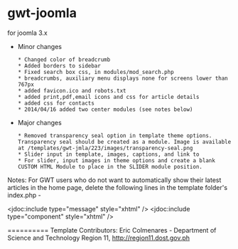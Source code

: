 gwt-joomla
==========

for joomla 3.x

* Minor changes

      * Changed color of breadcrumb
      * Added borders to sidebar
      * Fixed search box css, in modules/mod_search.php
      * breadcrumbs, auxiliary menu displays none for screens lower than 767px
      * added favicon.ico and robots.txt
      * added print,pdf,email icons and css for article details
      * added css for contacts
      * 2014/04/16 added two center modules (see notes below)

* Major changes

      * Removed transparency seal option in template theme options. Transparency seal should be created as a module. Image is available at /templates/gwt-jmla/223/images/transparency-seal.png
      * Slider input in template, images, captions, and link to
      * For slider, input images in theme options and create a blank CUSTOM HTML Module to place in the SLIDER module position.

Notes:
For GWT users who do not want to automatically show their latest articles in the home page, delete the following lines in the template folder's index.php - 

<jdoc:include type="message" style="xhtml" />
<jdoc:include type="component" style="xhtml" />


==========
Template Contributors:
Eric Colmenares - Department of Science and Technology Region 11, http://region11.dost.gov.ph
